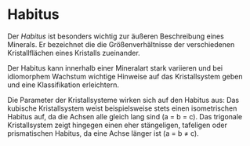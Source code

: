 # Habitus
Der *Habitus* ist besonders wichtig zur äußeren Beschreibung eines Minerals. Er bezeichnet die die Größenverhältnisse der verschiedenen Kristallflächen eines Kristalls zueinander.

Der Habitus kann innerhalb einer Mineralart stark variieren und bei idiomorphem Wachstum wichtige Hinweise auf das Kristallsystem geben und eine Klassifikation erleichtern.

Die Parameter der Kristallsysteme wirken sich auf den Habitus aus: Das kubische Kristallsystem weist beispielsweise stets einen isometrischen Habitus auf, da die Achsen alle gleich lang sind (a = b = c). Das trigonale Kristallsystem zeigt hingegen einen eher stängeligen, tafeligen oder prismatischen Habitus, da eine Achse länger ist (a = b &ne; c).